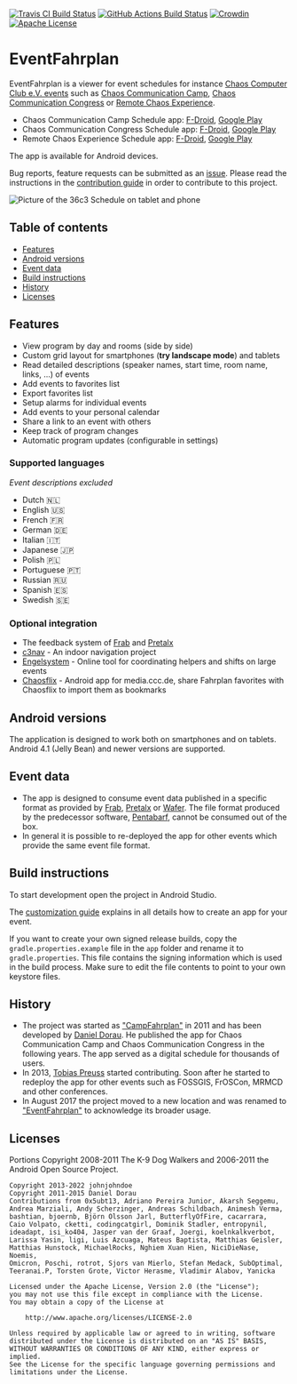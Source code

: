 [![Travis CI Build Status](https://app.travis-ci.com/EventFahrplan/EventFahrplan.svg?branch=master)](https://app.travis-ci.com/EventFahrplan/EventFahrplan) [![GitHub Actions Build Status](https://github.com/EventFahrplan/EventFahrplan/actions/workflows/build.yaml/badge.svg)](https://github.com/EventFahrplan/EventFahrplan/actions/workflows/build.yaml) [![Crowdin](https://badges.crowdin.net/eventfahrplan/localized.svg)](https://crowdin.com/project/eventfahrplan) [![Apache License](http://img.shields.io/badge/license-Apache%20License%202.0-lightgrey.svg)](http://choosealicense.com/licenses/apache-2.0/)

# EventFahrplan

EventFahrplan is a viewer for event schedules for instance
[Chaos Computer Club e.V. events][ccc-events] such as [Chaos Communication Camp][camp-website],
[Chaos Communication Congress][congress-website] or [Remote Chaos Experience][rc3-website].

- Chaos Communication Camp Schedule app: [F-Droid][camp-app-fdroid], [Google Play][camp-app-google-play]
- Chaos Communication Congress Schedule app: [F-Droid][congress-app-fdroid], [Google Play][congress-app-google-play]
- Remote Chaos Experience Schedule app: [F-Droid][rc3-app-fdroid], [Google Play][rc3-app-google-play]

The app is available for Android devices.

Bug reports, feature requests can be submitted as an [issue][issues-github].
Please read the instructions in the [contribution guide](CONTRIBUTING.md) in order to contribute to this project.

![Picture of the 36c3 Schedule on tablet and phone](gfx/EventFahrplan-36c3-Events-Tablet-Phone.png)

## Table of contents

- [Features](#features)
- [Android versions](#android-versions)
- [Event data](#event-data)
- [Build instructions](#build-instructions)
- [History](#history)
- [Licenses](#licenses)

## Features

* View program by day and rooms (side by side)
* Custom grid layout for smartphones (**try landscape mode**) and tablets
* Read detailed descriptions (speaker names, start time, room name, links, ...) of events
* Add events to favorites list
* Export favorites list
* Setup alarms for individual events
* Add events to your personal calendar
* Share a link to an event with others
* Keep track of program changes
* Automatic program updates (configurable in settings)


### Supported languages
*Event descriptions excluded*
- Dutch 🇳🇱
- English 🇺🇸
- French 🇫🇷
- German 🇩🇪
- Italian 🇮🇹
- Japanese 🇯🇵
- Polish 🇵🇱
- Portuguese 🇵🇹
- Russian 🇷🇺
- Spanish 🇪🇸
- Swedish 🇸🇪

### Optional integration

* The feedback system of [Frab][frab-website] and [Pretalx][pretalx-website]
* [c3nav][c3nav-github] - An indoor navigation project
* [Engelsystem][engelsystem-website] - Online tool for coordinating helpers and shifts on large events
* [Chaosflix][chaosflix-github] - Android app for media.ccc.de, share Fahrplan favorites with Chaosflix to import them as bookmarks


## Android versions

The application is designed to work both on smartphones and on tablets.
Android 4.1 (Jelly Bean) and newer versions are supported.


## Event data

* The app is designed to consume event data published in a specific format
as provided by [Frab][frab-website], [Pretalx][pretalx-website] or [Wafer][wafer-website].
The file format produced by the predecessor software, [Pentabarf][pentabarf-github],
cannot be consumed out of the box.
* In general it is possible to re-deployed the app for other events which
provide the same event file format.

## Build instructions

To start development open the project in Android Studio.

The [customization guide][customization-guide] explains in all details how to create an app for your event.

If you want to create your own signed release builds, copy the `gradle.properties.example` file in the `app` folder
and rename it to `gradle.properties`. This file contains the signing information which is used in the build process.
Make sure to edit the file contents to point to your own keystore files.

## History

* The project was started as ["CampFahrplan"][campfahrplan-github] in 2011 and has been developed
by [Daniel Dorau][tuxmobil-github]. He published the app for Chaos Communication Camp
and Chaos Communication Congress in the following years. The app served as a digital
schedule for thousands of users.
* In 2013, [Tobias Preuss][johnjohndoe-github] started contributing. Soon after he
started to redeploy the app for other events such as FOSSGIS, FrOSCon, MRMCD and
other conferences.
* In August 2017 the project moved to a new location and was renamed to
["EventFahrplan"][eventfahrplan-github] to acknowledge its broader usage.


## Licenses

Portions Copyright 2008-2011 The K-9 Dog Walkers and 2006-2011 the Android Open Source Project.


```
Copyright 2013-2022 johnjohndoe
Copyright 2011-2015 Daniel Dorau
Contributions from 0x5ubt13, Adriano Pereira Junior, Akarsh Seggemu,
Andrea Marziali, Andy Scherzinger, Andreas Schildbach, Animesh Verma,
bashtian, bjoernb, Björn Olsson Jarl, ButterflyOfFire, cacarrara,
Caio Volpato, cketti, codingcatgirl, Dominik Stadler, entropynil,
ideadapt, isi_ko404, Jasper van der Graaf, Joergi, koelnkalkverbot,
Larissa Yasin, ligi, Luis Azcuaga, Mateus Baptista, Matthias Geisler,
Matthias Hunstock, MichaelRocks, Nghiem Xuan Hien, NiciDieNase, Noemis,
Omicron, Poschi, rotrot, Sjors van Mierlo, Stefan Medack, SubOptimal,
Teeranai.P, Torsten Grote, Victor Herasme, Vladimir Alabov, Yanicka

Licensed under the Apache License, Version 2.0 (the "License");
you may not use this file except in compliance with the License.
You may obtain a copy of the License at

    http://www.apache.org/licenses/LICENSE-2.0

Unless required by applicable law or agreed to in writing, software
distributed under the License is distributed on an "AS IS" BASIS,
WITHOUT WARRANTIES OR CONDITIONS OF ANY KIND, either express or implied.
See the License for the specific language governing permissions and
limitations under the License.
```

[c3nav-github]: https://github.com/c3nav
[campfahrplan-github]: https://github.com/tuxmobil/CampFahrplan
[camp-app-fdroid]: https://fdroid.gitlab.io/ccc/
[camp-app-google-play]: https://play.google.com/store/apps/details?id=info.metadude.android.cccamp.schedule
[camp-website]: https://events.ccc.de/camp/
[ccc-events]: http://events.ccc.de
[chaosflix-github]: https://github.com/NiciDieNase/chaosflix
[congress-app-fdroid]: https://f-droid.org/packages/info.metadude.android.congress.schedule
[congress-app-google-play]: https://play.google.com/store/apps/details?id=info.metadude.android.congress.schedule
[congress-website]: https://events.ccc.de/congress/
[customization-guide]: docs/CUSTOMIZING.md
[engelsystem-website]: https://engelsystem.de
[eventfahrplan-github]: https://github.com/EventFahrplan/EventFahrplan
[frab-website]: https://frab.github.io/frab/
[issues-github]: https://github.com/EventFahrplan/EventFahrplan/issues
[johnjohndoe-github]: https://github.com/johnjohndoe
[pentabarf-github]: https://github.com/nevs/pentabarf
[pretalx-website]: https://pretalx.com
[rc3-app-fdroid]: https://f-droid.org/packages/info.metadude.android.rc3.schedule
[rc3-app-google-play]: https://play.google.com/store/apps/details?id=info.metadude.android.rc3.schedule
[rc3-website]: https://rc3.world
[tuxmobil-github]: https://github.com/tuxmobil
[wafer-website]: https://wafer.readthedocs.io
